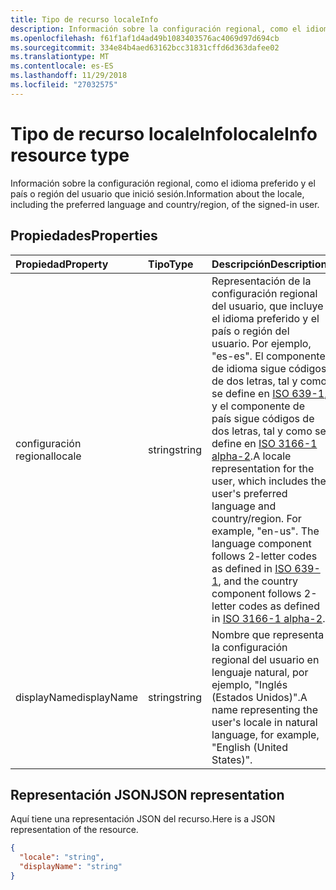 ```yaml
---
title: Tipo de recurso localeInfo
description: Información sobre la configuración regional, como el idioma preferido y el país o región del usuario que inició sesión.
ms.openlocfilehash: f61f1af1d4ad49b1083403576ac4069d97d694cb
ms.sourcegitcommit: 334e84b4aed63162bcc31831cffd6d363dafee02
ms.translationtype: MT
ms.contentlocale: es-ES
ms.lasthandoff: 11/29/2018
ms.locfileid: "27032575"
---
```

# <a name="localeinfo-resource-type"></a><span data-ttu-id="2f5bb-103">Tipo de recurso localeInfo</span><span class="sxs-lookup"><span data-stu-id="2f5bb-103">localeInfo resource type</span></span>

<span data-ttu-id="2f5bb-104">Información sobre la configuración regional, como el idioma preferido y el país o región del usuario que inició sesión.</span><span class="sxs-lookup"><span data-stu-id="2f5bb-104">Information about the locale, including the preferred language and country/region, of the signed-in user.</span></span>


## <a name="properties"></a><span data-ttu-id="2f5bb-105">Propiedades</span><span class="sxs-lookup"><span data-stu-id="2f5bb-105">Properties</span></span>
| <span data-ttu-id="2f5bb-106">Propiedad</span><span class="sxs-lookup"><span data-stu-id="2f5bb-106">Property</span></span>     | <span data-ttu-id="2f5bb-107">Tipo</span><span class="sxs-lookup"><span data-stu-id="2f5bb-107">Type</span></span>   |<span data-ttu-id="2f5bb-108">Descripción</span><span class="sxs-lookup"><span data-stu-id="2f5bb-108">Description</span></span>|
|:---------------|:--------|:----------|
|<span data-ttu-id="2f5bb-109">configuración regional</span><span class="sxs-lookup"><span data-stu-id="2f5bb-109">locale</span></span>|<span data-ttu-id="2f5bb-110">string</span><span class="sxs-lookup"><span data-stu-id="2f5bb-110">string</span></span>|<span data-ttu-id="2f5bb-p101">Representación de la configuración regional del usuario, que incluye el idioma preferido y el país o región del usuario. Por ejemplo, "es-es". El componente de idioma sigue códigos de dos letras, tal y como se define en [ISO 639-1](https://www.iso.org/iso/home/standards/language_codes.htm), y el componente de país sigue códigos de dos letras, tal y como se define en [ISO 3166-1 alpha-2](https://www.iso.org/iso/country_codes.htm).</span><span class="sxs-lookup"><span data-stu-id="2f5bb-p101">A locale representation for the user, which includes the user's preferred language and country/region. For example, "en-us". The language component follows 2-letter codes as defined in [ISO 639-1](https://www.iso.org/iso/home/standards/language_codes.htm), and the country component follows 2-letter codes as defined in [ISO 3166-1 alpha-2](https://www.iso.org/iso/country_codes.htm).</span></span>|
|<span data-ttu-id="2f5bb-114">displayName</span><span class="sxs-lookup"><span data-stu-id="2f5bb-114">displayName</span></span>|<span data-ttu-id="2f5bb-115">string</span><span class="sxs-lookup"><span data-stu-id="2f5bb-115">string</span></span>|<span data-ttu-id="2f5bb-116">Nombre que representa la configuración regional del usuario en lenguaje natural, por ejemplo, "Inglés (Estados Unidos)".</span><span class="sxs-lookup"><span data-stu-id="2f5bb-116">A name representing the user's locale in natural language, for example, "English (United States)".</span></span>|

## <a name="json-representation"></a><span data-ttu-id="2f5bb-117">Representación JSON</span><span class="sxs-lookup"><span data-stu-id="2f5bb-117">JSON representation</span></span>

<span data-ttu-id="2f5bb-118">Aquí tiene una representación JSON del recurso.</span><span class="sxs-lookup"><span data-stu-id="2f5bb-118">Here is a JSON representation of the resource.</span></span>

<!-- {
  "blockType": "resource",
  "optionalProperties": [

  ],
  "@odata.type": "microsoft.graph.localeInfo"
}-->

```json
{
  "locale": "string",
  "displayName": "string"
}

```

<!-- uuid: 8fcb5dbc-d5aa-4681-8e31-b001d5168d79
2015-10-25 14:57:30 UTC -->
<!-- {
  "type": "#page.annotation",
  "description": "localeInfo resource",
  "keywords": "",
  "section": "documentation",
  "tocPath": ""
}-->